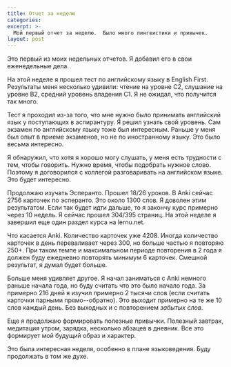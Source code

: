 ```yaml
---
title: Отчет за неделю
categories: 
excerpt: >-
  Мой первый отчет за неделю.  Было много лингвистики и привычек.
layout: post
---
```


Это первый из моих недельных отчетов.  Я добавил его в свои
еженедельные дела.

На этой неделе я прошел тест по английскому языку в English First.
Результаты меня несколько удивили: чтение на уровне C2, слушание на
уровне B2, средний уровень владения C1.  Я не ожидал, что получится
так много.

Тест я проходил из-за того, что мне нужно было принимать английский
язык у поступающих в аспирантуру.  Я решил узнать свой уровень.  Сам
экзамен по английскому языку тоже был интересным.  Раньше у меня был
опыт в приеме экзаменов, но не по иностранному языку.  Это было весьма
интересно.

Я обнаружил, что хотя я хорошо могу слушать, у меня есть трудности с
тем, чтобы говорить.  Нужно время, чтобы подобрать нужное слово.
Поэтому я договорился с коллегой разговаривать на английском языке.
Это будет интересно.

Продолжаю изучать Эсперанто.  Прошел 18/26 уроков.  В Anki сейчас 2756
карточек по эсперанто.  Это около 1300 слов.  Я доволен этим
результатом.  Если так будет идти дальше, то я закончу курс примерно
через 10 недель.  Я сейчас прошел 304/395 страниц.  На этой неделе я
завершил еще один раздел курса на lernu.net.

Что касается Anki.  Количество карточек уже 4208.  Иногда количество
карточек в день переваливает через 300, но больше частью я повторяю
250+.  При таком темпе и максимальном периоде повторения в 2 года я
должен буду ежедневно повторять минимум 6 карточек.  Смешной
результат, я думал будет больше.

Больше меня удивляет другое.  Я начал заниматься с Anki немного раньше
начала года, но буду считать что это было начало года.  За примерно
216 дней я изучил примерно 2 тысячи слов (если считать карточки
парными прямо--обратно).  Это выходит примерно на те же 10 слов каждый
день.  Без выходных и с повторением *забытых слов*.

Еще я продолжаю формировать полезные привычки.  Полезный завтрак,
медитация утром, зарядка, несколько абзацев в дневник.  Все это
формирует мой будущий образ и характер.

Это была интересная неделя, особенно в плане языковедения.  Буду
продолжать в том же духе.
